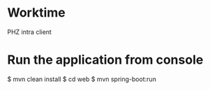 # Worktime
PHZ intra client

# Run the application from console
$ mvn clean install
$ cd web
$ mvn spring-boot:run
